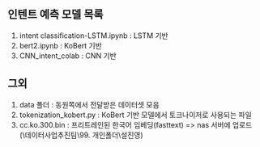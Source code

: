 ## 인텐트 예측 모델 목록

1. intent classification-LSTM.ipynb : LSTM 기반
2. bert2.ipynb : KoBert 기반
3. CNN_intent_colab : CNN 기반

## 그외

1. data 폴더 : 동원쪽에서 전달받은 데이터셋 모음
2. tokenization_kobert.py : KoBert 기반 모델에서 토크나이저로 사용되는 파일
3. cc.ko.300.bin : 프리트레인된 한국어 임베딩(fasttext)
   => nas 서버에 업로드 (\데이터사업추진팀\99. 개인폴더\설진영)
